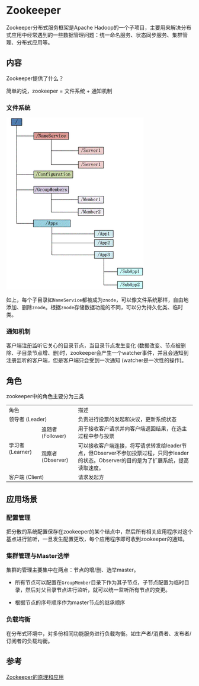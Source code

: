 # Zookeeper

Zookeeper分布式服务框架是Apache Hadoop的一个子项目，主要用来解决分布式应用中经常遇到的一些数据管理问题：统一命名服务、状态同步服务、集群管理、分布式应用等。

## 内容

Zookeeper提供了什么？

简单的说，zookeeper = 文件系统 + 通知机制

### 文件系统

![zk_filesystem](../assets/zk_filesystem.png)

如上，每个子目录如`NameService`都被成为`znode`，可以像文件系统那样，自由地添加、删除`znode`。根据`znode`存储数据功能的不同，可以分为持久化类、临时类。

### 通知机制

客户端注册监听它关心的目录节点，当目录节点发生变化 (数据改变、节点被删除、子目录节点增、删)时，zookeeper会产生一个watcher事件，并且会通知到注册监听的客户端，但是客户端只会受到一次通知 (watcher是一次性的操作)。

## 角色

zookeeper中的角色主要分为三类

<table>
    <tr>
        <td colspan="2">角色</td> 
        <td>描述</td> 
   </tr>
   <tr>
        <td colspan="2">领导者 (Leader)</td> 
        <td>负责进行投票的发起和决议，更新系统状态</td> 
   </tr>
    <tr>
        <td rowspan="2">学习者 (Learner)</td>    
        <td >追随者 (Follower)</td>
      	<td>用于接收客户请求并向客户端返回结果，在选主过程中参与投票</td>
    </tr>
    <tr>
        <td >观察者 (Observer)</td>
      	<td>可以接收客户端连接，将写请求转发给leader节点，但Observer不参加投票过程，只同步leader的状态。Observer的目的是为了扩展系统，提高读取速度。</td>
    </tr>
  <tr>
        <td colspan="2">客户端 (Client)</td>
      	<td>请求发起方</td>
    </tr>
</table>

## 应用场景

### 配置管理

把分散的系统配置保存在zookeeper的某个结点中，然后所有相关应用程序对这个基点进行监听，一旦发生配置更改，每个应用程序即可收到zookeeper的通知。

### 集群管理与Master选举

集群的管理主要集中在两点：节点的增/删、选举master。

+ 所有节点可以配置在`GroupMember`目录下作为其子节点，子节点配置为临时目录，然后对父目录节点进行监听，就可以统一监听所有节点的变更。

+ 根据节点的序号顺序作为master节点的继承顺序

### 负载均衡

在分布式环境中，对多份相同功能服务进行负载均衡。如生产者/消费者、发布者/订阅者的负载均衡。

## 参考

[Zookeeper的原理和应用](https://www.jianshu.com/p/b8f509822c7b)